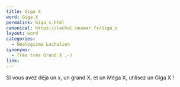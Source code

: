 ```yaml
---
title: Giga X
word: Giga X
permalink: Giga_x.html
canonical: https://lachal.neamar.fr/Giga_x
layout: word
categories:
  - Néologisme Lachalien
synonyms:
  - Très très Grand X ;-)
link: 
---
```


Si vous avez déjà un x, un grand X, et un Méga X, utilisez un Giga X !

